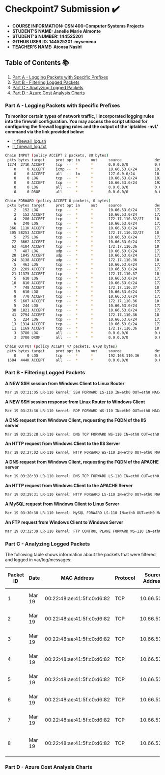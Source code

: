 # Checkpoint7 Submission ✔️

- **COURSE INFORMATION: CSN 400-Computer Systems Projects**
- **STUDENT’S NAME: Janelle Marie Almonte**
- **STUDENT'S NUMBER: 144525201**
- **GITHUB USER ID: 144525201-myseneca**
- **TEACHER’S NAME: Atoosa Nasiri**

## Table of Contents 📚
1. [Part A - Logging Packets with Specific Prefixes](#part-a--logging-packets-with-specific-prefixes)
2. [Part B - Filtering Logged Packets](#part-b---filtering-logged-packets)
3. [Part C - Analyzing Logged Packets](#part-c---analyzing-logged-packets)
4. [Part D - Azure Cost Analysis Charts](#part-d---azure-cost-analysis-charts)

### Part A - Logging Packets with Specific Prefixes

**To monitor certain types of network traffic, I incorporated logging rules into the firewall configuration. You may access the script utilized for configuring the firewall logging rules and the output of the 'iptables -nvL' command via the link provided below:**

- [lr_firewall_log.sh](https://github.com/144525201-myseneca/CSN400-Capstone/blob/85080870c953fe2310e0565ace1a46e6990b6ddf/Checkpoint7/Part_A_files/lr_firewall.log.sh)
- [lr_firewall_log.txt](https://github.com/144525201-myseneca/CSN400-Capstone/blob/a89d53bd85239e9fa7a11c675eb95651daaee30f/Checkpoint7/Part_A_files/lr_firewall_log.txt)

```bash
Chain INPUT (policy ACCEPT 2 packets, 80 bytes)
 pkts bytes target     prot opt in     out     source               destination
 1274  271K ACCEPT     tcp  --  *      *       0.0.0.0/0            0.0.0.0/0            state RELATED,ESTABLISHED
    0     0 ACCEPT     icmp --  *      *       10.66.53.0/24        192.168.110.36
    0     0 ACCEPT     all  --  lo     *       127.0.0.0/24         10.66.53.0/24
    0     0 LOG        tcp  --  *      *       10.66.53.0/24        192.168.110.36       tcp dpt:22 limit: avg 10/sec burst 5 LOG flags 0 level 4 prefix "SSH INPUT LR-110 "
    0     0 ACCEPT     tcp  --  *      *       10.66.53.0/24        192.168.110.36       state NEW tcp dpt:22
    0     0 LOG        all  --  *      *       0.0.0.0/0            0.0.0.0/0            limit: avg 10/sec burst 5 LOG flags 0 level 4 prefix "TO_DROP_INPUT"
    0     0 DROP       all  --  *      *       0.0.0.0/0            0.0.0.0/0

Chain FORWARD (policy ACCEPT 0 packets, 0 bytes)
 pkts bytes target     prot opt in     out     source               destination
    2   152 LOG        tcp  --  *      *       10.66.53.0/24        172.17.110.37        tcp dpt:22 limit: avg 1/min burst 5 LOG flags 0 level 4 prefix "SSH FORWARD LS-110 "
    2   152 ACCEPT     tcp  --  *      *       10.66.53.0/24        172.17.110.32/27     tcp dpt:22
    4   280 ACCEPT     tcp  --  *      *       172.17.110.32/27     10.66.53.0/24        tcp spt:22
    6   240 LOG        tcp  --  *      *       10.66.53.0/24        172.17.110.36        tcp dpt:3389 limit: avg 1/min burst 5 LOG flags 0 level 4 prefix "RDP FORWARD WS-110 "
  366  111K ACCEPT     tcp  --  *      *       10.66.53.0/24        172.17.110.32/27     tcp dpt:3389
  305 58253 ACCEPT     tcp  --  *      *       172.17.110.32/27     10.66.53.0/24        tcp spt:3389
    5   275 LOG        tcp  --  *      *       10.66.53.0/24        172.17.110.36        tcp dpt:53 limit: avg 1/min burst 5 LOG flags 0 level 4 prefix "DNS TCP FORWARD WS-110 "
   72  3662 ACCEPT     tcp  --  *      *       10.66.53.0/24        172.17.110.36        tcp dpt:53
   63  4104 ACCEPT     tcp  --  *      *       172.17.110.36        10.66.53.0/24        tcp spt:53
    7   487 LOG        udp  --  *      *       10.66.53.0/24        172.17.110.36        udp dpt:53 limit: avg 1/min burst 5 LOG flags 0 level 4 prefix "DNS UDP FORWARD WS-110 "
   28  1845 ACCEPT     udp  --  *      *       10.66.53.0/24        172.17.110.36        udp dpt:53
   24  3138 ACCEPT     udp  --  *      *       172.17.110.36        10.66.53.0/24        udp spt:53
    5   463 LOG        tcp  --  *      *       10.66.53.0/24        172.17.110.37        tcp dpt:3306 limit: avg 1/min burst 5 LOG flags 0 level 4 prefix "MySQL FORWARD LS-110 "
   23  2209 ACCEPT     tcp  --  *      *       10.66.53.0/24        172.17.110.37        tcp dpt:3306
   21 11375 ACCEPT     tcp  --  *      *       172.17.110.37        10.66.53.0/24        tcp spt:3306
    5   610 LOG        tcp  --  *      *       10.66.53.0/24        172.17.110.37        tcp dpt:80 limit: avg 1/min burst 5 LOG flags 0 level 4 prefix "HTTP FORWARD LS-110 "
   10   810 ACCEPT     tcp  --  *      *       10.66.53.0/24        172.17.110.37        tcp dpt:80
    7   748 ACCEPT     tcp  --  *      *       172.17.110.37        10.66.53.0/24        tcp spt:80
    5   610 LOG        tcp  --  *      *       10.66.53.0/24        172.17.110.36        tcp dpt:80 limit: avg 1/min burst 5 LOG flags 0 level 4 prefix "HTTP FORWARD WS-110 "
    9   770 ACCEPT     tcp  --  *      *       10.66.53.0/24        172.17.110.36        tcp dpt:80
    5  1607 ACCEPT     tcp  --  *      *       172.17.110.36        10.66.53.0/24        tcp spt:80
    5   244 LOG        tcp  --  *      *       10.66.53.0/24        172.17.110.36        tcp dpt:21 limit: avg 1/min burst 5 LOG flags 0 level 4 prefix "FTP CONTROL PLANE FORWARD WS-"
   38  1821 ACCEPT     tcp  --  *      *       10.66.53.0/24        172.17.110.36        tcp dpt:21
   41  2794 ACCEPT     tcp  --  *      *       172.17.110.36        10.66.53.0/24        tcp spt:21
    5   224 LOG        tcp  --  *      *       10.66.53.0/24        172.17.110.36        tcp dpts:50000:51000 limit: avg 1/min burst 5 LOG flags 0 level 4 prefix "FTP DATA PLANE FORWARD WS-110"
   13  1314 ACCEPT     tcp  --  *      *       10.66.53.0/24        172.17.110.36        tcp dpts:50000:51000
   11  1169 ACCEPT     tcp  --  *      *       172.17.110.36        10.66.53.0/24        tcp spts:50000:51000
    3  3780 LOG        all  --  *      *       0.0.0.0/0            0.0.0.0/0            limit: avg 10/sec burst 5 LOG flags 0 level 4 prefix "TO_DROP_FORWARD"
    3  3780 DROP       all  --  *      *       0.0.0.0/0            0.0.0.0/0

Chain OUTPUT (policy ACCEPT 47 packets, 6708 bytes)
 pkts bytes target     prot opt in     out     source               destination
    0     0 LOG        tcp  --  *      *       192.168.110.36       0.0.0.0/0            tcp dpt:22 limit: avg 1/min burst 5 LOG flags 0 level 4 prefix "SSH OUTPUT WC-110 "
 1604  444K ACCEPT     all  --  *      *       0.0.0.0/0            0.0.0.0/0
```

### Part B - Filtering Logged Packets

**A NEW SSH session from Windows Client to Linux Router**

```bash
Mar 19 03:21:05 LR-110 kernel: SSH FORWARD LS-110 IN=eth0 OUT=eth0 MAC=00:22:48:ae:41:5f:c0:d6:82:33:be:00:08:00 SRC=10.66.53.4 DST=172.17.110.37 LEN=76 TOS=0x00 PREC=0x00 TTL=127 ID=28922 DF PROTO=TCP SPT=52992 DPT=22 WINDOW=2049 RES=0x00 ACK PSH URGP=0
```

**A NEW SSH session response from Linux Router to Windows Client**

```bash
Mar 19 03:23:36 LR-110 kernel: RDP FORWARD WS-110 IN=eth0 OUT=eth0 MAC=00:22:48:ae:41:5f:c0:d6:82:33:be:00:08:00 SRC=10.66.53.4 DST=172.17.110.36 LEN=224 TOS=0x00 PREC=0x00 TTL=127 ID=24155 DF PROTO=TCP SPT=53681 DPT=3389 WINDOW=2051 RES=0x00 ACK PSH URGP=0
```

**A DNS request from Windows Client, requesting the FQDN of the IIS server**

```bash
Mar 19 03:25:28 LR-110 kernel: DNS TCP FORWARD WS-110 IN=eth0 OUT=eth0 MAC=00:22:48:ae:41:5f:c0:d6:82:33:be:00:08:00 SRC=10.66.53.4 DST=172.17.110.36 LEN=52 TOS=0x00 PREC=0x00 TTL=127 ID=24524 DF PROTO=TCP SPT=53704 DPT=53 WINDOW=64240 RES=0x00 SYN URGP=0
```

**An HTTP request from Windows Client to the IIS Server**

```bash
Mar 19 03:27:02 LR-110 kernel: HTTP FORWARD WS-110 IN=eth0 OUT=eth0 MAC=00:22:48:ae:41:5f:c0:d6:82:33:be:00:08:00 SRC=10.66.53.4 DST=172.17.110.36 LEN=52 TOS=0x00 PREC=0x00 TTL=127 ID=24634 DF PROTO=TCP SPT=53724 DPT=80 WINDOW=64240 RES=0x00 SYN URGP=0      
```

**A DNS request from Windows Client, requesting the FQDN of the APACHE server**

```bash
Mar 19 03:28:33 LR-110 kernel: DNS TCP FORWARD LS-110 IN=eth0 OUT=eth0 MAC=00:22:48:ae:41:5f:c0:d6:82:33:be:00:08:00 SRC=10.66.53.4 DST=172.17.110.36 LEN=52 TOS=0x00 PREC=0x00 TTL=127 ID=24711 DF PROTO=TCP SPT=53736 DPT=53 WINDOW=64240 RES=0x00 SYN URGP=0
```

**An HTTP request from Windows Client to the APACHE Server**

```bash
Mar 19 03:29:31 LR-110 kernel: HTTP FORWARD LS-110 IN=eth0 OUT=eth0 MAC=00:22:48:ae:41:5f:c0:d6:82:33:be:00:08:00 SRC=10.66.53.4 DST=172.17.110.37 LEN=52 TOS=0x00 PREC=0x00 TTL=127 ID=28925 DF PROTO=TCP SPT=53746 DPT=80 WINDOW=64240 RES=0x00 SYN URGP=0  
```

**A MySQL request from Windows Client to Linux Server**

```bash
Mar 19 03:30:30 LR-110 kernel: MySQL FORWARD LS-110 IN=eth0 OUT=eth0 MAC=00:22:48:ae:41:5f:c0:d6:82:33:be:00:08:00 SRC=10.66.53.4 DST=172.17.110.37 LEN=52 TOS=0x00 PREC=0x00 TTL=127 ID=28936 DF PROTO=TCP SPT=53755 DPT=3306 WINDOW=64240 RES=0x00 SYN URGP=0  
```

**An FTP request from Windows Client to Windows Server**

```bash
Mar 19 03:32:39 LR-110 kernel: FTP CONTROL PLANE FORWARD WS-110 IN=eth0 OUT=eth0 MAC=00:22:48:ae:41:5f:c0:d6:82:33:be:00:08:00 SRC=10.66.53.4 DST=172.17.110.36 LEN=52 TOS=0x00 PREC=0x00 TTL=127 ID=24992 DF PROTO=TCP SPT=53808 DPT=21 WINDOW=64240 RES=0x00 SYN URGP=0
```


### Part C - Analyzing Logged Packets

The following table shows information about the packets that were filtered and logged in var/log/messages:

| Packet ID | Date   | MAC Address                | Protocol | Source Address | Dest. Address    | Source Port | Dest. Port | Packet Length | LOG Prefix               | Time To Live |
|-----------|--------|----------------------------|----------|----------------|------------------|-------------|------------|---------------|--------------------------|--------------|
| 1         | Mar 19 | 00:22:48:ae:41:5f:c0:d6:82 | TCP      | 10.66.53.4     | 172.17.110.37   | 52992        | 22         | 76            | SSH FORWARD LS-110       | 127          |
| 2         | Mar 19 | 00:22:48:ae:41:5f:c0:d6:82 | TCP      | 10.66.53.4     | 172.17.110.36   | 53681        | 3389       | 224           | RDP FORWARD WS-110       | 127          |
| 3         | Mar 19 | 00:22:48:ae:41:5f:c0:d6:82 | TCP      | 10.66.53.4     | 172.17.110.36   | 53704        | 53         | 52            | DNS TCP FORWARD WS-110   | 127          |
| 4         | Mar 19 | 00:22:48:ae:41:5f:c0:d6:82 | TCP      | 10.66.53.4     | 172.17.110.36   | 53724        | 80         | 52            | HTTP FORWARD WS-110      | 127          |
| 5         | Mar 19 | 00:22:48:ae:41:5f:c0:d6:82 | TCP      | 10.66.53.4     | 172.17.110.36   | 53736        | 53         | 52            | DNS TCP FORWARD LS-110   | 127          |
| 6         | Mar 19 | 00:22:48:ae:41:5f:c0:d6:82 | TCP      | 10.66.53.4     | 172.17.110.37   | 53746        | 80         | 52            | HTTP FORWARD LS-110      | 127          |
| 7         | Mar 19 | 00:22:48:ae:41:5f:c0:d6:82 | TCP      | 10.66.53.4     | 172.17.110.37   | 53755        | 3306       | 52            | MySQL FORWARD LS-110     | 127          |
| 8         | Mar 19 | 00:22:48:ae:41:5f:c0:d6:82 | TCP      | 10.66.53.4     | 172.17.110.36   | 53808        | 21         | 52            | FTP CONTROL PLANE WS-110 | 127          |

### Part D - Azure Cost Analysis Charts

